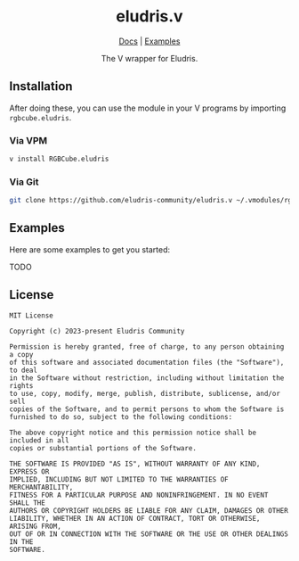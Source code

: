 <div align="center">

<h1>eludris.v</h1>

[Docs](https://rgbcube.github.io/docs/eludris) | [Examples](https://github.com/RGBCube/eludris.v/tree/master/examples)

The V wrapper for Eludris.

</div>

## Installation

After doing these, you can use the module in your V programs by importing `rgbcube.eludris`.

### Via VPM

```bash
v install RGBCube.eludris
```

### Via Git

```bash
git clone https://github.com/eludris-community/eludris.v ~/.vmodules/rgbcube/eludris
```

## Examples

Here are some examples to get you started:

TODO

## License

```
MIT License

Copyright (c) 2023-present Eludris Community

Permission is hereby granted, free of charge, to any person obtaining a copy
of this software and associated documentation files (the "Software"), to deal
in the Software without restriction, including without limitation the rights
to use, copy, modify, merge, publish, distribute, sublicense, and/or sell
copies of the Software, and to permit persons to whom the Software is
furnished to do so, subject to the following conditions:

The above copyright notice and this permission notice shall be included in all
copies or substantial portions of the Software.

THE SOFTWARE IS PROVIDED "AS IS", WITHOUT WARRANTY OF ANY KIND, EXPRESS OR
IMPLIED, INCLUDING BUT NOT LIMITED TO THE WARRANTIES OF MERCHANTABILITY,
FITNESS FOR A PARTICULAR PURPOSE AND NONINFRINGEMENT. IN NO EVENT SHALL THE
AUTHORS OR COPYRIGHT HOLDERS BE LIABLE FOR ANY CLAIM, DAMAGES OR OTHER
LIABILITY, WHETHER IN AN ACTION OF CONTRACT, TORT OR OTHERWISE, ARISING FROM,
OUT OF OR IN CONNECTION WITH THE SOFTWARE OR THE USE OR OTHER DEALINGS IN THE
SOFTWARE.
```
